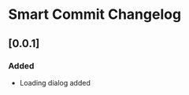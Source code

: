 <!-- Keep a Changelog guide -> https://keepachangelog.com -->

# Smart Commit Changelog

## [0.0.1]
### Added
- Loading dialog added

